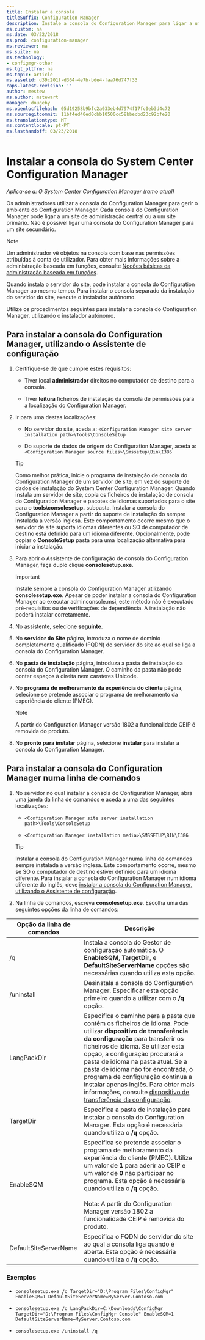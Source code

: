 ```yaml
---
title: Instalar a consola
titleSuffix: Configuration Manager
description: Instale a consola do Configuration Manager para ligar a um site de administração central ou site primário.
ms.custom: na
ms.date: 03/22/2018
ms.prod: configuration-manager
ms.reviewer: na
ms.suite: na
ms.technology:
- configmgr-other
ms.tgt_pltfrm: na
ms.topic: article
ms.assetid: d39c201f-d364-4e7b-bde4-faa76d747f33
caps.latest.revision: ''
author: mestew
ms.author: mstewart
manager: dougeby
ms.openlocfilehash: 05d19258b9bfc2a033eb4d7974f17fc0eb3d4c72
ms.sourcegitcommit: 11bf4ed40ed0cbb10500cc58bbecbd23c92bfe20
ms.translationtype: MT
ms.contentlocale: pt-PT
ms.lasthandoff: 03/23/2018
---
```

# <a name="install-the-system-center-configuration-manager-console"></a>Instalar a consola do System Center Configuration Manager

*Aplica-se a: O System Center Configuration Manager (ramo atual)*

Os administradores utilizar a consola do Configuration Manager para gerir o ambiente do Configuration Manager. Cada consola do Configuration Manager pode ligar a um site de administração central ou a um site primário. Não é possível ligar uma consola do Configuration Manager para um site secundário.

> [!NOTE]  
>  Um administrador vê objetos na consola com base nas permissões atribuídas à conta de utilizador. Para obter mais informações sobre a administração baseada em funções, consulte [Noções básicas da administração baseada em funções](../../../../core/understand/fundamentals-of-role-based-administration.md).  

 Quando instala o servidor do site, pode instalar a consola do Configuration Manager ao mesmo tempo. Para instalar o consola separado da instalação do servidor do site, execute o instalador autónomo.  

 Utilize os procedimentos seguintes para instalar a consola do Configuration Manager, utilizando o instalador autónomo.  

## <a name="to-install-the-configuration-manager-console-by-using-the-setup-wizard"></a>Para instalar a consola do Configuration Manager, utilizando o Assistente de configuração  

1.  Certifique-se de que cumpre estes requisitos:  

    -  Tiver local **administrador** direitos no computador de destino para a consola.  

    -   Tiver **leitura** ficheiros de instalação da consola de permissões para a localização do Configuration Manager.  

2.  Ir para uma destas localizações:  

    -   No servidor do site, aceda a: `<Configuration Manager site server installation path>\Tools\ConsoleSetup`  

    -   Do suporte de dados de origem do Configuration Manager, aceda a: `<Configuration Manager source files>\Smssetup\Bin\I386`  

    > [!TIP]  
    >  Como melhor prática, inicie o programa de instalação de consola do Configuration Manager de um servidor de site, em vez do suporte de dados de instalação do System Center Configuration Manager. Quando instala um servidor de site, copia os ficheiros de instalação de consola do Configuration Manager e pacotes de idiomas suportados para o site para o **tools\consolesetup.** subpasta. Instalar a consola do Configuration Manager a partir do suporte de instalação do sempre instalada a versão inglesa. Este comportamento ocorre mesmo que o servidor de site suporta idiomas diferentes ou SO de computador de destino está definido para um idioma diferente. Opcionalmente, pode copiar o **ConsoleSetup** pasta para uma localização alternativa para iniciar a instalação.

3.  Para abrir o Assistente de configuração de consola do Configuration Manager, faça duplo clique **consolesetup.exe**.  

    > [!IMPORTANT]  
    >  Instale sempre a consola do Configuration Manager utilizando **consolesetup.exe**. Apesar de poder instalar a consola do Configuration Manager ao executar adminconsole.msi, este método não é executado pré-requisitos ou de verificações de dependência. A instalação não poderá instalar corretamente.  

4.  No assistente, selecione **seguinte**.  

5.  No **servidor do Site** página, introduza o nome de domínio completamente qualificado (FQDN) do servidor do site ao qual se liga a consola do Configuration Manager.  

6.  No **pasta de instalação** página, introduza a pasta de instalação da consola do Configuration Manager. O caminho da pasta não pode conter espaços à direita nem carateres Unicode.  

7.  No **programa de melhoramento da experiência do cliente** página, selecione se pretende associar o programa de melhoramento da experiência do cliente (PMEC).  
    > [!Note]  
    > A partir do Configuration Manager versão 1802 a funcionalidade CEIP é removida do produto.

8.  No **pronto para instalar** página, selecione **instalar** para instalar a consola do Configuration Manager.  



## <a name="to-install-the-configuration-manager-console-from-a-command-prompt"></a>Para instalar a consola do Configuration Manager numa linha de comandos  

1.  No servidor no qual instalar a consola do Configuration Manager, abra uma janela da linha de comandos e aceda a uma das seguintes localizações:  

    -   `<Configuration Manager site server installation path>\Tools\ConsoleSetup`  

    -   `<Configuration Manager installation media>\SMSSETUP\BIN\I386`  

    > [!TIP]  
    >  Instalar a consola do Configuration Manager numa linha de comandos sempre instalada a versão inglesa. Este comportamento ocorre, mesmo se SO o computador de destino estiver definido para um idioma diferente. Para instalar a consola do Configuration Manager num idioma diferente do inglês, deve [instalar a consola do Configuration Manager, utilizando o Assistente de configuração](#to-install-the-configuration-manager-console-by-using-the-setup-wizard).  

2.  Na linha de comandos, escreva **consolesetup.exe**. Escolha uma das seguintes opções da linha de comandos:  

|  Opção da linha de comandos     | Descrição     |
  |-------------|-------------|
  |/q|Instala a consola do Gestor de configuração automática. O **EnableSQM**, **TargetDir**, e **DefaultSiteServerName** opções são necessárias quando utiliza esta opção.|  
  |/uninstall|Desinstala a consola do Configuration Manager. Especificar esta opção primeiro quando a utilizar com o **/q** opção.|  
  |LangPackDir|Especifica o caminho para a pasta que contém os ficheiros de idioma. Pode utilizar **dispositivo de transferência da configuração** para transferir os ficheiros de idioma. Se utilizar esta opção, a configuração procurará a pasta de idioma na pasta atual. Se a pasta de idioma não for encontrada, o programa de configuração continua a instalar apenas inglês. Para obter mais informações, consulte [dispositivo de transferência da configuração](setup-downloader.md).|  
  |TargetDir|Especifica a pasta de instalação para instalar a consola do Configuration Manager. Esta opção é necessária quando utiliza o **/q** opção.|  
  |EnableSQM|Especifica se pretende associar o programa de melhoramento da experiência do cliente (PMEC). Utilize um valor de **1** para aderir ao CEIP e um valor de **0** não participar no programa. Esta opção é necessária quando utiliza o **/q** opção.</br></br>Nota: A partir do Configuration Manager versão 1802 a funcionalidade CEIP é removida do produto.|  
  |DefaultSiteServerName|Especifica o FQDN do servidor do site ao qual a consola liga quando é aberta. Esta opção é necessária quando utiliza o **/q** opção.|  


  ### <a name="examples"></a>Exemplos

  -  `consolesetup.exe /q TargetDir="D:\Program Files\ConfigMgr" EnableSQM=1 DefaultSiteServerName=MyServer.Contoso.com`  

  -  `consolesetup.exe /q LangPackDir=C:\Downloads\ConfigMgr TargetDir="D:\Program Files\ConfigMgr Console" EnableSQM=1 DefaultSiteServerName=MyServer.Contoso.com`  

  -  `consolesetup.exe /uninstall /q`  
